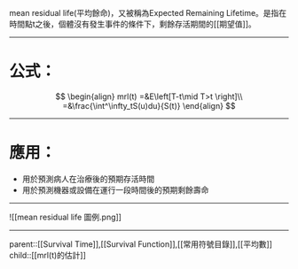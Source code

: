 mean residual life(平均餘命)，又被稱為Expected Remaining Lifetime。是指在時間點t之後，個體沒有發生事件的條件下，剩餘存活期間的[[期望值]]。
- - -
# 公式：
$$
\begin{align}
mrl(t)
=&E\left[T-t\mid T>t \right]\\
=&\frac{\int^\infty_tS(u)du}{S(t)}
\end{align}
$$
- - -
# 應用：
- 用於預測病人在治療後的預期存活時間
- 用於預測機器或設備在運行一段時間後的預期剩餘壽命
- - -
![[mean residual life 圖例.png]]
- - -
parent::[[Survival Time]],[[Survival Function]],[[常用符號目錄]],[[平均數]]
child::[[mrl(t)的估計]]